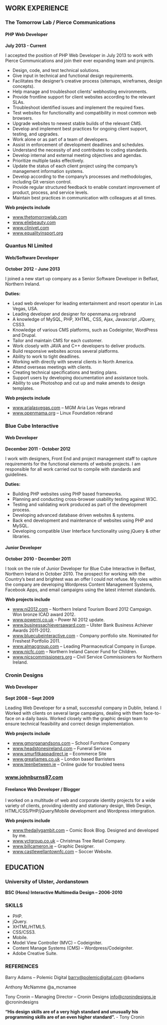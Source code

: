 ## WORK EXPERIENCE

### The Tomorrow Lab / Pierce Communications
#### PHP Web Developer
__July 2013 - Current__

I accepted the position of PHP Web Developer in July 2013 to work with Pierce Communications and join their ever expanding team and projects.

* Design, code, and test technical solutions. 
* Give input in technical and functional design requirements. 
* Facilitates the designer’s creative process (sitemaps, wireframes, design concepts). 
* Help manage and troubleshoot clients’ webhosting environments. 
* Provide frontline support for client websites according to the relevant SLAs. 
* Troubleshoot identified issues and implement the required fixes. 
* Test websites for functionality and compatibility in most common web browsers. 
* Upgrade websites to newest stable builds of the relevant CMS. 
* Develop and implement best practices for ongoing client support, testing, and upgrades. 
* Work alone or as part of a team of developers. 
* Assist in enforcement of development deadlines and schedules. 
* Understand the necessity of and contributes to coding standards. 
* Develop internal and external meeting objectives and agendas. 
* Prioritize multiple tasks effectively. 
* Update the status of each client project using the company’s management information systems. 
* Develop according to the company’s processes and methodologies, including Git version control. 
* Provide regular structured feedback to enable constant improvement of product, process, and service levels. 
* Maintain best practices in communication with colleagues at all times.

__Web projects include__
* www.thetomorrowlab.com
* www.eliebeauty.com
* www.clinivet.com
* www.equalityinsport.org

### Quantus NI Limited
#### Web/Software Developer
__October 2012 - June 2013__

I joined a new start up company as a Senior Software Developer in Belfast, Northern Ireland.

__Duties:__
* Lead  web developer for leading entertainment and resort operator in Las Vegas, USA.
* Leading developer and designer for openmama.org rebrand
* A knowledge of MySQL, PHP, XHTML, CSS, Ajax, Javascript ,JQuery, CSS3.
* Knowledge of various CMS platforms, such as Codeigniter, WordPress and Drupal.
* Tailor and maintain CMS for each customer.
* Work closely with JAVA and C++ developers to deliver products.
* Build responsive websites across several platforms.
* Ability to work to tight deadlines.
* Working with directly with several clients in North America.
* Attend overseas meetings with clients.
* Creating technical specifications and testing plans.
* Support users by developing documentation and assistance tools.
* Ability to use Photoshop and cut up and make amends to design templates.

__Web projects include__
* www.arialasvegas.com – MGM Aria Las Vegas rebrand
* www.openmama.org – Linux Foundation rebrand

### Blue Cube Interactive 
#### Web Developer
__December 2011 - October 2012__

I work with designers, Front End and project management staff to capture requirements for the functional elements of website projects. I am responsible for all work carried out to compile with standards and guidelines.

__Duties:__
* Building PHP websites using PHP based frameworks.
* Planning and conducting cross-browser usability testing against W3C.
* Testing and validating work produced as part of the development process.
* Developing advanced database driven websites & systems. 
* Back end development and maintenance of websites using PHP and MySQL.
* Developing compatible User Interface functionality using jQuery & other libraries.


#### Junior Developer
__October 2010 - December 2011__

I took on the role of Junior Developer for Blue Cube Interactive in Belfast, Northern Ireland in October 2010. The prospect for working with the Country’s best and brightest was an offer I could not refuse. My roles within the company are developing Wordpress Content Management Systems, Facebook Apps, and email campaigns using the latest internet standards.

__Web projects include__
* www.ni2012.com – Northern Ireland Tourism Board 2012 Campaign. Won bronze ICAD award 2012.
* www.powerni.co.uk – Power NI 2012 update.
* www.businessachieversaward.com – Ulster Bank Business Achiever Awards 2011-2012.
* www.bluecubeinteractive.com - Company portfolio site. Nominated for Freshest Portfolio 2011.
* www.almacgroup.com – Leading Pharmaceutical Company in Europe.
* www.nicfc.com – Northern Ireland Cancer Fund for Children.
* www.nicscommissioners.org – Civil Service Commissioners for Northern Ireland.


### Cronin Designs
#### Web Developer
__Sept  2008 – Sept 2009__

Leading Web Developer for a small, successful company in Dublin, Ireland. I Worked with clients on several large campaigns, dealing with them face-to-face on a daily basis. Worked closely with the graphic design team to ensure technical feasibility and correct design implementation.

__Web projects include__
* www.gmorganandsons.com – School Furniture Company
* www.headstonesireland.com – Funeral Services
* www.smurfitkappadirect.ie – Ecommerce Site
* www.greatjames.co.uk – London based Barristers
* www.teenbetween.ie – Online guide for troubled teens

### www.johnburns87.com
#### Freelance Web Developer / Blogger

I worked on a multitude of web and corporate identity projects for a wide variety of clients, providing identity and stationary design, Web Design, HTML/CSS/PHP/jQuery/Mobile development and Wordpress intergration.

__Web projects include__

* www.thedailygambit.com – Comic Book Blog. Designed and developed by me.
* www.yctgroup.co.uk – Christmas Tree Retail Company.
* www.billcameron.ie – Graphic Designer.
* www.castlewellantownfc.com – Soccer Website.


## EDUCATION

### University of Ulster, Jordanstown
__BSC (Hons) Interactive Multimedia Design – 2006-2010__

### SKILLS
* PHP.
* jQuery.
* XHTML/HTML5.
* CSS/CSS3.
* Mobile.
* Model View Controller (MVC) – Codeigniter.
* Content Manage Systems (CMS) – Wordpress/Codeigniter.
* Adobe Creative Suite.

### REFERENCES

Barry Adams – Polemic Digital
barry@polemicdigital.com
@badams

Anthony McNamme
@a_mcnamee

Tony Cronin – Managing Director – Cronin Designs
info@cronindesigns.ie
@cronindesigns

__“His design skills are of a very high standard and unusually his programming skills are of an even higher standard”.__ - Tony Cronin
